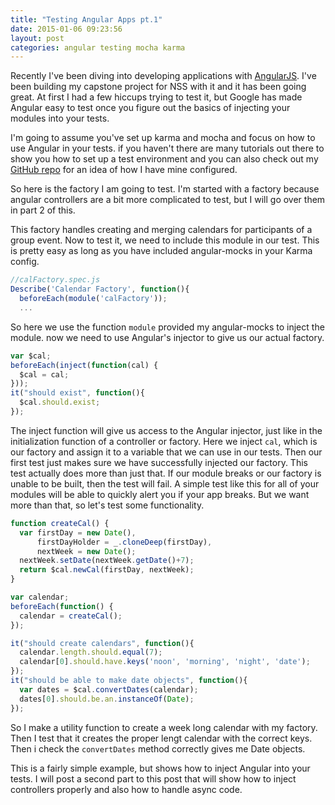 ```yaml
--- 
title: "Testing Angular Apps pt.1"
date: 2015-01-06 09:23:56
layout: post
categories: angular testing mocha karma
---
```


Recently I've been diving into developing applications with [AngularJS](https://angularjs.org/). 
I've been building my capstone project for NSS with it and it has been going great.
At first I had a few hiccups trying to test it, but Google has made Angular
easy to test once you figure out the basics of injecting your modules into your tests.

<span class="more"></span>

I'm going to assume you've set up karma and mocha and focus on how to use Angular
in your tests. if you haven't there are many tutorials out there to show you how 
to set up a test environment and you can also check out my 
[GitHub repo](https://github.com/colbydehart/when) for an idea of how I have mine configured.

So here is the factory I am going to test. I'm started with a factory because angular controllers are
a bit more complicated to test, but I will go over them in part 2 of this.

<style>.gist{height:250px; overflow:scroll}</style>
<script src="https://gist.github.com/colbydehart/af8eb58fa72f50904a58.js"></script>

This factory handles creating and merging calendars for participants of a group event.
Now to test it, we need to include this module in our test. This is pretty easy as
long as you have included angular-mocks in your Karma config.
```javascript
//calFactory.spec.js
Describe('Calendar Factory', function(){
  beforeEach(module('calFactory'));
  ...
```
So here we use the function `module` provided my angular-mocks to inject the module.
now we need to use Angular's injector to give us our actual factory.
```javascript
var $cal;
beforeEach(inject(function(cal) {
  $cal = cal;
}));
it("should exist", function(){
  $cal.should.exist;
});
```

The inject function will give us access to the Angular injector, just like in the
initialization function of a controller or factory. Here we inject `cal`, which is
our factory and assign it to a variable that we can use in our tests. Then our first
test just makes sure we have successfully injected our factory. This test actually does
more than just that. If our module breaks or our factory is unable to be built, then the
test will fail. A simple test like this for all of your modules will be able to quickly alert
you if your app breaks. But we want more than that, so let's test some functionality.

```javascript
function createCal() {
  var firstDay = new Date(),
      firstDayHolder = _.cloneDeep(firstDay),
      nextWeek = new Date();
  nextWeek.setDate(nextWeek.getDate()+7);
  return $cal.newCal(firstDay, nextWeek);
}

var calendar;
beforeEach(function() {
  calendar = createCal();
});

it("should create calendars", function(){
  calendar.length.should.equal(7);
  calendar[0].should.have.keys('noon', 'morning', 'night', 'date');
});
it("should be able to make date objects", function(){
  var dates = $cal.convertDates(calendar);
  dates[0].should.be.an.instanceOf(Date);
});

```

So I make a utility function to create a week long calendar with my factory. 
Then I test that it creates the proper lengt calendar with the correct keys.
Then i check the `convertDates` method correctly gives me Date objects.

This is a fairly simple example, but shows how to inject Angular into your tests.
I will post a second part to this post that will show how to inject controllers 
properly and also how to handle async code.
